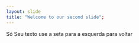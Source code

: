 ```yaml
---
layout: slide
title: "Welcome to our second slide";
---
```

Só
Seu texto use a seta para a esquerda para voltar 
